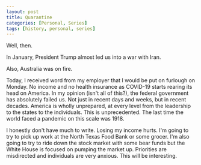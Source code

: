 ```yaml
---
layout: post
title: Quarantine
categories: [Personal, Series]
tags: [history, personal, series]
---
```


Well, then.

In January, President Trump almost led us into a war with Iran. 

Also, Australia was on fire.

Today, I received word from my employer that I would be put on furlough on Monday. No income and no health insurance as COVID-19 starts rearing its head on America. In my opinion (isn't all of this?), the federal government has absolutely failed us. Not just in recent days and weeks, but in recent decades. America is wholly unprepared, at every level from the leadership to the states to the individuals. This is unprecedented. The last time the world faced a pandemic on this scale was 1918. 

I honestly don't have much to write. Losing my income hurts. I'm going to try to pick up work at the North Texas Food Bank or some grocer. I'm also going to try to ride down the stock market with some bear funds but the White House is focused on pumping the market up. Priorities are misdirected and individuals are very anxious. This will be interesting.
